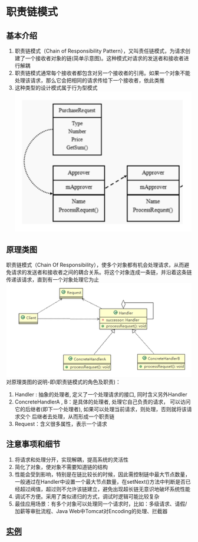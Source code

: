# 职责链模式

## 基本介绍

1) 职责链模式（Chain of Responsibility Pattern），又叫责任链模式，为请求创建了一个接收者对象的链(简单示意图)。这种模式对请求的发送者和接收者进行解耦
2) 职责链模式通常每个接收者都包含对另一个接收者的引用。如果一个对象不能处理该请求，那么它会把相同的请求传给下一个接收者，依此类推
3) 这种类型的设计模式属于行为型模式 \
   ![img.png](../../../resources/picture/img85.png)

## 原理类图

职责链模式（Chain Of Responsibility），使多个对象都有机会处理请求，从而避免请求的发送者和接收者之间的耦合关系。将这个对象连成一条链，并沿着这条链传递该请求，直到有一个对象处理它为止 \
![img.png](../../../resources/picture/img86.png) \
对原理类图的说明-即(职责链模式的角色及职责)：

1) Handler : 抽象的处理者, 定义了一个处理请求的接口, 同时含义另外Handler
2) ConcreteHandlerA , B：是具体的处理者, 处理它自己负责的请求， 可以访问它的后继者(即下一个处理者), 如果可以处理当前请求，则处理，否则就将该请求交个 后继者去处理，从而形成一个职责链
3) Request：含义很多属性，表示一个请求

## 注意事项和细节

1) 将请求和处理分开，实现解耦，提高系统的灵活性
2) 简化了对象，使对象不需要知道链的结构
3) 性能会受到影响，特别是在链比较长的时候，因此需控制链中最大节点数量，一般通过在Handler中设置一个最大节点数量，在setNext()方法中判断是否已经超过阀值，超过则不允许该链建立，避免出现超长链无意识地破坏系统性能
4) 调试不方便。采用了类似递归的方式，调试时逻辑可能比较复杂
5) 最佳应用场景：有多个对象可以处理同一个请求时，比如：多级请求、请假/加薪等审批流程、Java Web中Tomcat对Encoding的处理、拦截器

## [实例](../chainofresponsibility)